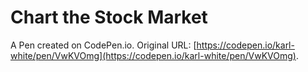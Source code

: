 # Chart the Stock Market

A Pen created on CodePen.io. Original URL: [https://codepen.io/karl-white/pen/VwKVOmg](https://codepen.io/karl-white/pen/VwKVOmg).


